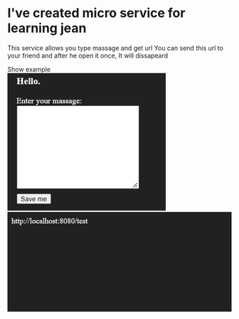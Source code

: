 # I've created micro service for learning jean
This service allows you type massage and get url
You can send this url to your friend and after he open it once, It will dissapeard

Show example  
![img.png](img.png)  
![img_1.png](img_1.png)
